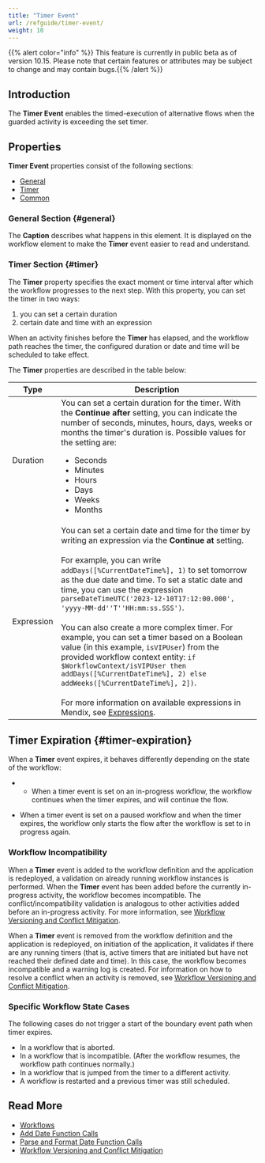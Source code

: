 ```yaml
---
title: "Timer Event"
url: /refguide/timer-event/
weight: 10
---
```


{{% alert color="info" %}}
This feature is currently in public beta as of version 10.15. Please note that certain features or attributes may be subject to change and may contain bugs.{{% /alert %}}

## Introduction

The **Timer Event** enables the timed-execution of alternative flows when the guarded activity is exceeding the set timer.

## Properties

**Timer Event** properties consist of the following sections:

* [General](#general)
* [Timer](#timer)
* [Common](#common)

### General Section {#general}

The **Caption** describes what happens in this element. It is displayed on the workflow element to make the **Timer** event easier to read and understand.

### Timer Section {#timer}

The **Timer** property specifies the exact moment or time interval after which the workflow progresses to the next step. With this property, you can set the timer in two ways: 

1. you can set a certain duration
2. certain date and time with an expression

When an activity finishes before the **Timer** has elapsed, and the workflow path reaches the timer, the configured duration or date and time will be scheduled to take effect.

The **Timer** properties are described in the table below:

| Type | Description |
| --- | --- |
| Duration | You can set a certain duration for the timer. With the **Continue after** setting, you can indicate the number of seconds, minutes, hours, days, weeks or months the timer's duration is. Possible values for the setting are:<br /><ul><li>Seconds</li><li>Minutes</li><li>Hours</li><li>Days</li><li>Weeks</li><li>Months</li> </ul> |
| Expression | You can set a certain date and time for the timer by writing an expression via the **Continue at** setting.<br><br>For example, you can write `addDays([%CurrentDateTime%], 1)` to set tomorrow as the due date and time. To set a static date and time, you can use the expression `parseDateTimeUTC('2023-12-10T17:12:00.000', 'yyyy-MM-dd''T''HH:mm:ss.SSS')`.<br><br>You can also create a more complex timer. For example, you can set a timer based on a Boolean value (in this example, `isVIPUser`) from the provided workflow context entity: `if $WorkflowContext/isVIPUser then addDays([%CurrentDateTime%], 2) else addWeeks([%CurrentDateTime%], 2])`.<br><br>For more information on available expressions in Mendix, see [Expressions](/refguide/expressions/). |

## Timer Expiration {#timer-expiration}

When a **Timer** event expires, it behaves differently depending on the state of the workflow:

* * When a timer event is set on an in-progress workflow, the workflow continues when the timer expires, and will continue the flow.

* When a timer event is set on a paused workflow and when the timer expires, the workflow only starts the flow after the workflow is set to in progress again.

### Workflow Incompatibility

When a **Timer** event is added to the workflow definition and the application is redeployed, a validation on already running workflow instances is performed. When the **Timer** event has been added before the currently in-progress activity, the workflow becomes incompatible. The conflict/incompatibility validation is analogous to other activities added before an in-progress activity. For more information, see [Workflow Versioning and Conflict Mitigation](/refguide/workflow-versioning/).

When a **Timer** event is removed from the workflow definition and the application is redeployed, on initiation of the application, it validates if there are any running timers (that is, active timers that are initiated but have not reached their defined date and time). In this case, the workflow becomes incompatible and a warning log is created. For information on how to resolve a conflict when an activity is removed, see [Workflow Versioning and Conflict Mitigation](/refguide/workflow-versioning/).


### Specific Workflow State Cases

The following cases do not trigger a start of the boundary event path when timer expires.

* In a workflow that is aborted.
* In a workflow that is incompatible. (After the workflow resumes, the workflow path continues normally.)
* In a workflow that is jumped from the timer to a different activity. 
* A workflow is restarted and a previous timer was still scheduled.

## Read More

* [Workflows](/refguide/workflows/)
* [Add Date Function Calls](/refguide/add-date-function-calls/)
* [Parse and Format Date Function Calls](/refguide/parse-and-format-date-function-calls/)
* [Workflow Versioning and Conflict Mitigation](/refguide/workflow-versioning/)